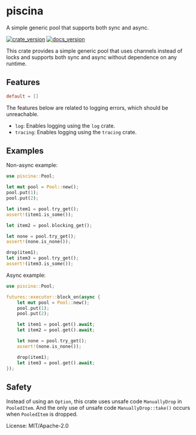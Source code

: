 # piscina

A simple generic pool that supports both sync and async.

[![crate_version](https://img.shields.io/crates/v/piscina.svg?style=flat)](https://crates.io/crates/piscina)
[![docs_version](https://img.shields.io/badge/docs-latest-blue.svg?style=flat)](https://docs.rs/fe2o3-amqp/latest/piscina/)

This crate provides a simple generic pool that uses channels instead of locks and supports both sync and async
without dependence on any runtime.

## Features

```toml
default = []
```

The features below are related to logging errors, which should be unreachable.

- `log`: Enables logging using the `log` crate.
- `tracing`: Enables logging using the `tracing` crate.

## Examples

Non-async example:

```rust
use piscina::Pool;

let mut pool = Pool::new();
pool.put(1);
pool.put(2);

let item1 = pool.try_get();
assert!(item1.is_some());

let item2 = pool.blocking_get();

let none = pool.try_get();
assert!(none.is_none());

drop(item1);
let item3 = pool.try_get();
assert!(item3.is_some());
```

Async example:

```rust
use piscina::Pool;

futures::executor::block_on(async {
    let mut pool = Pool::new();
    pool.put(1);
    pool.put(2);

    let item1 = pool.get().await;
    let item2 = pool.get().await;

    let none = pool.try_get();
    assert!(none.is_none());

    drop(item1);
    let item3 = pool.get().await;
});
```

## Safety

Instead of using an `Option`, this crate uses unsafe code `ManuallyDrop` in `PooledItem`.
And the only use of unsafe code `ManuallyDrop::take()` occurs when `PooledItem` is dropped.

License: MIT/Apache-2.0
